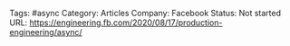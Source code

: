 

Tags: #async 
Category: Articles
Company: Facebook
Status: Not started
URL: https://engineering.fb.com/2020/08/17/production-engineering/async/